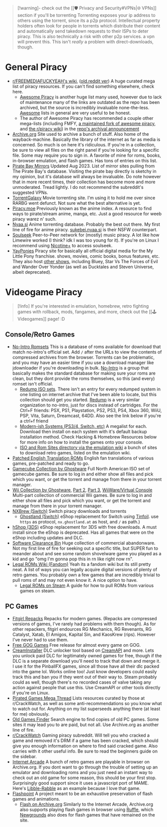 > [!warning]- check out the [[🛡️ Privacy and Security#VPNs|🌐 VPNs]] section if you'll be torrenting
> Torrenting exposes your ip address to others using the torrent, since its a p2p protocol. Intellectual property holders often look for people in torrents which distribute their content and automatically send takedown requests to their ISPs to deter piracy.
> This is also technically a risk with other p2p services. a vpn will prevent this. This isn't _really_ a problem with direct-downloads, though.
# General Piracy
- [r/FREEMEDIAFUCKYEAH's wiki](https://reddit.com/r/FREEMEDIAHECKYEAH/wiki/index), ([old.reddit ver](https://old.reddit.com/r/FREEMEDIAHECKYEAH/wiki/index)) A huge curated mega list of piracy resources. If you can't find something elsewhere, check here.
	- [Awesome Piracy](https://github.com/Igglybuff/awesome-piracy) is another huge list many used, however due to lack of maintenance many of the links are outdated as the repo has been archived, but the source is incredibly invaluable none-the-less. [Awesome](https://github.com/sindresorhus/awesome#readme) lists in general are very useful to be honest.
    - The author of Awesome Piracy has recommended a couple other mega-lists (including FMFY, [a maintained fork of awesome piracy](https://github.com/Shakil-Shahadat/awesome-piracy), and [the r/piracy wiki](https://old.reddit.com/r/Piracy/wiki/megathread)) in the [repo's archival announcement](https://github.com/Igglybuff/awesome-piracy/issues/724)
- [Archive.org](https://archive.org/) Site used to archive a bunch of stuff. Also home of the wayback-machine. Basically the library of the internet as far as media is concerned. So much is on here it's ridiculous. If you're in a collection, be sure to view all files on the right panel if you're looking for a specific file. Some may require you to sign in. A favorite of mine for roms, books, in-browser emulation, and flash games. Has tons of entries on this list.
- [Pirate Bay Mirrors](https://www.reddit.com/r/ThePirateBays/comments/15hdz1y/the_pirate_bay_proxies_list_updated_august_2023/) Updated Aug 2023. List of mirror sites pulling from The Pirate Bay's database. Visiting the pirate bay directly is sketchy in my opinion, but it's database will always be invaluable. Do note however that in more recent times, their collection has become more and more unmoderated. Tread lightly. I do not recommend the subreddit's suggested VPNs.
- [TorrentGalaxy](https://torrentgalaxy.to/) Movie torrenting site. I'm using it to hold me over since RARBG went defunct. Not sure what the best alternative is yet.
- [Piracy.moe](https://piracy.moe/) Previously known as the anime index. A resource to find ways to pirate/stream anime, manga, etc. Just a good resource for weeb piracy warez n' such.
- [Nyaa.si](https://nyaa.si/) Anime torrenting database. Probably the best out there. My first line of fire for anime piracy. [sukebei.nyaa.si](sukebei.nyaa.si) is their NSFW counterpart.
- [Soulseek](https://www.slsknet.org/) Peer-to-Peer network for (mostly) music piracy. A lot like how Limewire worked (I think? idk I was too young for it). If you're on Linux I recommend using [Nicotine+](https://nicotine-plus.org/) to access soulseek.
- [YayPonies](https://yayponies.no/) Piracy site for basically all official digital media for the My Little Pony franchise. shows, movies, comic books, bonus features, etc. They also host [other shows](https://yayponies.no/othersshow/index.php), including Bluey, Star Vs The Forces of Evil and Wander Over Yonder (as well as Ducktales and Steven Universe, albeit deprecated).

# Videogame Piracy
> [!info] If you're interested in emulation, homebrew, retro fighting games with rollback, mods, fangames, and more, check out the [[🕹️ Videogames]] page! :D
## Console/Retro Games
- [No-Intro Romsets](https://archive.org/details/ni-romsets) This is a database of roms available for download that match no-intro's official set. Add `/` after the URLs to view the contents of compressed archives from the browser. Torrents can be problematic, and you may have an easier time if you use a download manager like jdownloader if you're downloading in bulk. [No-Intro](https://no-intro.org/) is a group that basically makes the standard database for making sure your roms are clean, but they dont provide the roms themselves, so this (and every) romset isn't official.
    - [Redump ISO sets](https://archive.org/details/redump). There isn't an entry for every redumped system in one listing on internet archive that I've been able to locate, but this collection should get you started. [Redump](http://redump.org/) is a very similar organization to no-intro, just for discs instead of cartridges. For the Ctrl+F friends: PSX, PS1, Playstation, PS2, PS3, PS4, Xbox 360, WiiU, PSP, Vita, Saturn, Dreamcast, 64DD. Also see the link below if you're a ctrl+f friend
    - [Modern-ish Systems (PS3/4, Switch, etc)](https://rentry.org/-hbg-archive#games-download) A megalist for each. Download then install on each system with it's default backup installation method. Check Hacking & Homebrew Resources below for more info on how to install the games onto your console.
    - [ISO and Rom Sites directory via the emulation wiki](https://emulation.gametechwiki.com/index.php/ROM_%26_ISO_sites) a bunch of sites to download retro games, listed on the emulation wiki.
- [Patched English Translation ROMs](https://archive.org/details/En-ROMs) English fan translations of various games, pre-patched and ready to go.
- [Gamecube Collection by Ghostware](https://archive.org/details/GamecubeCollectionByGhostware) Full North American ISO set of gamecube games. Be sure to log in and either show all files and pick which you want, or get the torrent and manage from there in your torrent manager.
- [Wii Collection by Ghostware](https://archive.org/details/WiiRomSetByGhostware), [Part 2](https://archive.org/details/WiiRomSetByGhostwarePart2), [Part 3](https://archive.org/details/WiiRomSetByGhostwarePart3), [WiiWare/Virtual Console](https://archive.org/details/WiiWareCollectionByGhostware) Multi-part collection of commercial Wii games. Be sure to log in and either show all files and pick which you want, or get the torrent and manage from there in your torrent manager.
- [NXBrew (Switch)](https://nxbrew.com/) Switch piracy downloads and torrents
    - [Ghostland (Switch)](https://ghostland.at/) eShop replacement for Switch using [Tinfoil](https://tinfoil.io/Download). use `https` as protocol, `nx.ghostland.at` as host, and `/` as path.)
- [hShop (3DS)](https://hshop.erista.me/) eShop replacement for 3DS with free downloads. A must install since the eShop is deprecated. Has all games that were on the eShop including updates and DLC.
- [Software Clearance Bin](https://archive.org/details/clearancebin) Huge collection of commercial abandonware. Not my first line of fire for seeking out a specific title, but SUPER fun to meander about and see some random shovelware game you played as a kid and go "omg I'm gonna pop this in rn like right now rn".
- [Legal ROMs Wiki (Fandom)](https://legal-roms.fandom.com/) Yeah its a fandom wiki but its still pretty neat. A list of ways you can legally acquire digital versions of plenty of retro games. You probably own a few games that are incredibly trivial to pull roms of and may not even know it. A nice option to have.
    - [Legal ROMs on Steam](https://steamcommunity.com/sharedfiles/filedetails/?id=2997730346) A guide for how to pull ROMs from various games on steam. 
## PC Games
- [Fitgirl Repacks](https://fitgirl-repacks.site/) Repacks for modern games. (Repacks are compressed versions of games, I've rarely had problems with them though). As for other repackers, fitgirl endources RG Mechanics, RG Revenants, RG Catalyst, Xatab, El Amigos, Kapital Sin, and KaosKrew (rips). However I've never had to use them.
- [Free GOG Games](https://freegogpcgames.com/) Free release for almost every game on GOG.
- [CreamInstaller](https://github.com/pointfeev/CreamInstaller) DLC unlocker tool based on [CreamAPI](https://cs.rin.ru/forum/viewtopic.php?f=29&t=70576) and more. Lets you unlock paid DLC for legitimately owned games for free, though if the DLC is a separate download you'll need to track that down and merge it. I use it for the PinballFX games, since all those have all their dlc packed into the game lol. Works online too! Just know developers could easily track this and ban you if they went out of their way to. Steam probably could as well, though there's no recorded cases of valve taking any action against people that use this. Use CreamAPI or other tools directly if you're on Linux.
- [Pirated Games Mega Thread](https://rentry.org/pgames) Lists resources curated by those at r/CrackWatch, as well as some anti-recommendations so you know what to watch out for. Anything on my list superseeds anything there (at least for me) obviously.
- [Old Games Finder](http://www.oldgamesfinder.com/) Search engine to find copies of old PC games. Some sites it may lead you to are paid, but not all. Use Archive.org as another line of fire.
- [r/CrackWatch](https://old.reddit.com/r/CrackWatch/) Gaming piracy subreddit. Will tell you who cracked a game and removed it's DRM if a game has been cracked, which should give you enough information on where to find said cracked game. Also carries with it other useful info. Be sure to read the beginners guide on the sidebar.
- [Internet Arcade](https://archive.org/details/internetarcade) A bunch of retro games are playable in browser on Archive.org. If you dont want to go through the trouble of setting up an emulator and downloading roms and you just need an instant way to check out an old game for some reason, this should be your first stop. Surprisingly good support since it uses a javascript port of MAME. Here's [Libble-Rabble](https://archive.org/details/arcade_liblrabl) as an example because I love that game.
- [Flashpoint](https://flashpointarchive.org/) A project meant to be an exhaustive preservation of flash games and animations.
    - [Flash on Archive.org](https://archive.org/details/softwarelibrary_flash) Similarly to the Internet Arcade, Archive.org also supports playing flash games in browser using [Ruffle](https://ruffle.rs/), which [Newgrounds](https://www.newgrounds.com/) also does for flash games that have remained on the site.

